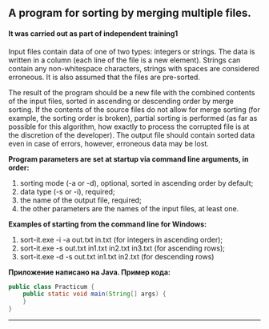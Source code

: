 ## A program for sorting by merging multiple files.
#### It was carried out as part of independent training1

Input files contain data of one of two types: integers or strings. The data is written in a column (each line of the file is a new element). Strings can contain any non-whitespace characters, strings with spaces are considered erroneous. It is also assumed that the files are pre-sorted.

The result of the program should be a new file with the combined contents of the input files, sorted in ascending or descending order by merge sorting.
If the contents of the source files do not allow for merge sorting (for example, the sorting order is broken), partial sorting is performed (as far as possible for this algorithm, how exactly to process the corrupted file is at the discretion of the developer). The output file should contain sorted data even in case of errors, however, erroneous data may be lost.

**Program parameters are set at startup via command line arguments, in order:**
1. sorting mode (-a or -d), optional, sorted in ascending order by default;
2. data type (-s or -i), required;
3. the name of the output file, required;
4. the other parameters are the names of the input files, at least one.
 
**Examples of starting from the command line for Windows:**
1. sort-it.exe -i -a out.txt in.txt (for integers in ascending order);
2. sort-it.exe -s out.txt in1.txt in2.txt in3.txt (for ascending rows);
3. sort-it.exe -d -s out.txt in1.txt in2.txt (for descending rows)

**Приложение написано на Java. Пример кода:**
```java
public class Practicum {
    public static void main(String[] args) {
    }
}
```
------
